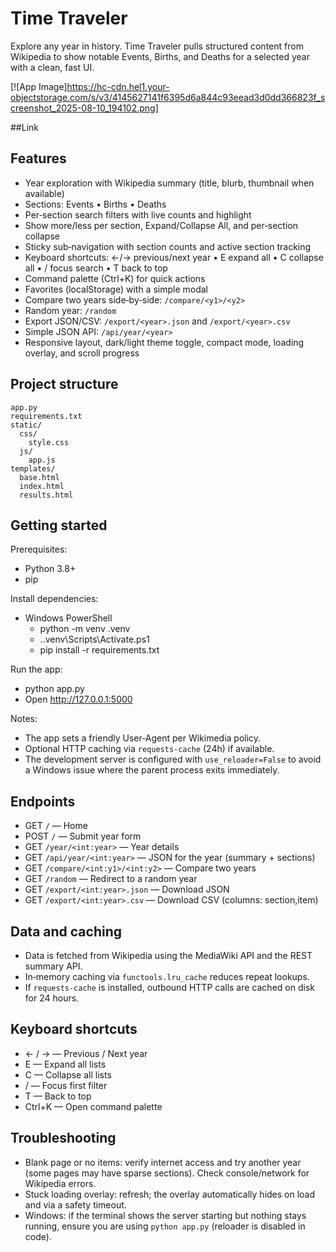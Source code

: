 # Time Traveler

Explore any year in history. Time Traveler pulls structured content from Wikipedia to show notable Events, Births, and Deaths for a selected year with a clean, fast UI.

[![App Image]https://hc-cdn.hel1.your-objectstorage.com/s/v3/4145627141f6395d6a844c93eead3d0dd366823f_screenshot_2025-08-10_194102.png]

##Link


## Features

- Year exploration with Wikipedia summary (title, blurb, thumbnail when available)
- Sections: Events • Births • Deaths
- Per‑section search filters with live counts and highlight
- Show more/less per section, Expand/Collapse All, and per‑section collapse
- Sticky sub‑navigation with section counts and active section tracking
- Keyboard shortcuts: ←/→ previous/next year • E expand all • C collapse all • / focus search • T back to top
- Command palette (Ctrl+K) for quick actions
- Favorites (localStorage) with a simple modal
- Compare two years side‑by‑side: `/compare/<y1>/<y2>`
- Random year: `/random`
- Export JSON/CSV: `/export/<year>.json` and `/export/<year>.csv`
- Simple JSON API: `/api/year/<year>`
- Responsive layout, dark/light theme toggle, compact mode, loading overlay, and scroll progress

## Project structure

```
app.py
requirements.txt
static/
  css/
    style.css
  js/
    app.js
templates/
  base.html
  index.html
  results.html
```

## Getting started

Prerequisites:
- Python 3.8+
- pip

Install dependencies:

- Windows PowerShell
  - python -m venv .venv
  - .\.venv\Scripts\Activate.ps1
  - pip install -r requirements.txt

Run the app:
- python app.py
- Open http://127.0.0.1:5000

Notes:
- The app sets a friendly User‑Agent per Wikimedia policy.
- Optional HTTP caching via `requests-cache` (24h) if available.
- The development server is configured with `use_reloader=False` to avoid a Windows issue where the parent process exits immediately.

## Endpoints

- GET `/` — Home
- POST `/` — Submit year form
- GET `/year/<int:year>` — Year details
- GET `/api/year/<int:year>` — JSON for the year (summary + sections)
- GET `/compare/<int:y1>/<int:y2>` — Compare two years
- GET `/random` — Redirect to a random year
- GET `/export/<int:year>.json` — Download JSON
- GET `/export/<int:year>.csv` — Download CSV (columns: section,item)

## Data and caching

- Data is fetched from Wikipedia using the MediaWiki API and the REST summary API.
- In‑memory caching via `functools.lru_cache` reduces repeat lookups.
- If `requests-cache` is installed, outbound HTTP calls are cached on disk for 24 hours.

## Keyboard shortcuts

- ← / → — Previous / Next year
- E — Expand all lists
- C — Collapse all lists
- / — Focus first filter
- T — Back to top
- Ctrl+K — Open command palette

## Troubleshooting

- Blank page or no items: verify internet access and try another year (some pages may have sparse sections). Check console/network for Wikipedia errors.
- Stuck loading overlay: refresh; the overlay automatically hides on load and via a safety timeout.
- Windows: if the terminal shows the server starting but nothing stays running, ensure you are using `python app.py` (reloader is disabled in code).


